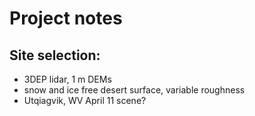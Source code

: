 # Project notes

## Site selection:

- 3DEP lidar, 1 m DEMs
- snow and ice free desert surface, variable roughness
- Utqiagvik, WV April 11 scene?


